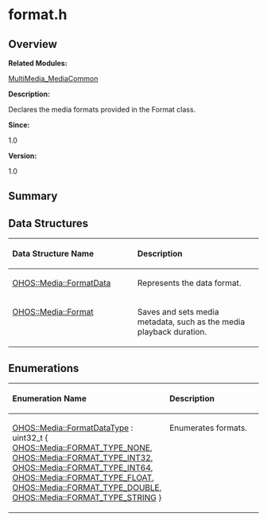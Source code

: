 # format.h<a name="EN-US_TOPIC_0000001055358074"></a>

## **Overview**<a name="section252049969093525"></a>

**Related Modules:**

[MultiMedia\_MediaCommon](multimedia_mediacommon.md)

**Description:**

Declares the media formats provided in the Format class. 

**Since:**

1.0

**Version:**

1.0

## **Summary**<a name="section674340200093525"></a>

## Data Structures<a name="nested-classes"></a>

<a name="table1255923198093525"></a>
<table><thead align="left"><tr id="row1292335032093525"><th class="cellrowborder" valign="top" width="50%" id="mcps1.1.3.1.1"><p id="p876871295093525"><a name="p876871295093525"></a><a name="p876871295093525"></a>Data Structure Name</p>
</th>
<th class="cellrowborder" valign="top" width="50%" id="mcps1.1.3.1.2"><p id="p1445742418093525"><a name="p1445742418093525"></a><a name="p1445742418093525"></a>Description</p>
</th>
</tr>
</thead>
<tbody><tr id="row1799638212093525"><td class="cellrowborder" valign="top" width="50%" headers="mcps1.1.3.1.1 "><p id="p499968160093525"><a name="p499968160093525"></a><a name="p499968160093525"></a><a href="ohos-media-formatdata.md">OHOS::Media::FormatData</a></p>
</td>
<td class="cellrowborder" valign="top" width="50%" headers="mcps1.1.3.1.2 "><p id="p1890882107093525"><a name="p1890882107093525"></a><a name="p1890882107093525"></a>Represents the data format. </p>
</td>
</tr>
<tr id="row1662061239093525"><td class="cellrowborder" valign="top" width="50%" headers="mcps1.1.3.1.1 "><p id="p42147707093525"><a name="p42147707093525"></a><a name="p42147707093525"></a><a href="ohos-media-format.md">OHOS::Media::Format</a></p>
</td>
<td class="cellrowborder" valign="top" width="50%" headers="mcps1.1.3.1.2 "><p id="p504214520093525"><a name="p504214520093525"></a><a name="p504214520093525"></a>Saves and sets media metadata, such as the media playback duration. </p>
</td>
</tr>
</tbody>
</table>

## Enumerations<a name="enum-members"></a>

<a name="table1953821547093525"></a>
<table><thead align="left"><tr id="row711789103093525"><th class="cellrowborder" valign="top" width="50%" id="mcps1.1.3.1.1"><p id="p230658920093525"><a name="p230658920093525"></a><a name="p230658920093525"></a>Enumeration Name</p>
</th>
<th class="cellrowborder" valign="top" width="50%" id="mcps1.1.3.1.2"><p id="p419115274093525"><a name="p419115274093525"></a><a name="p419115274093525"></a>Description</p>
</th>
</tr>
</thead>
<tbody><tr id="row1508419468093525"><td class="cellrowborder" valign="top" width="50%" headers="mcps1.1.3.1.1 "><p id="p122067914093525"><a name="p122067914093525"></a><a name="p122067914093525"></a><a href="multimedia_mediacommon.md#gaa3bfacc6563d8ec8bc870f4b216b4f46">OHOS::Media::FormatDataType</a> : uint32_t {   <a href="multimedia_mediacommon.md#ggaa3bfacc6563d8ec8bc870f4b216b4f46a3a3f84f7e1a28c0f91a12f8a3bcfe8ec">OHOS::Media::FORMAT_TYPE_NONE</a>, <a href="multimedia_mediacommon.md#ggaa3bfacc6563d8ec8bc870f4b216b4f46a48d8e70734d5c29f8766ad12037ca3ae">OHOS::Media::FORMAT_TYPE_INT32</a>, <a href="multimedia_mediacommon.md#ggaa3bfacc6563d8ec8bc870f4b216b4f46a108496713fc9bb4b77a8acf38a1396c9">OHOS::Media::FORMAT_TYPE_INT64</a>, <a href="multimedia_mediacommon.md#ggaa3bfacc6563d8ec8bc870f4b216b4f46a3fd208a39e6c4f22d10882b03a547db1">OHOS::Media::FORMAT_TYPE_FLOAT</a>,   <a href="multimedia_mediacommon.md#ggaa3bfacc6563d8ec8bc870f4b216b4f46abb224970f66920c7a443d19051fdc57f">OHOS::Media::FORMAT_TYPE_DOUBLE</a>, <a href="multimedia_mediacommon.md#ggaa3bfacc6563d8ec8bc870f4b216b4f46a21c29eb61b772af7bead2a77a8c87cf6">OHOS::Media::FORMAT_TYPE_STRING</a> }</p>
</td>
<td class="cellrowborder" valign="top" width="50%" headers="mcps1.1.3.1.2 "><p id="p1473480624093525"><a name="p1473480624093525"></a><a name="p1473480624093525"></a>Enumerates formats. </p>
</td>
</tr>
</tbody>
</table>

